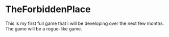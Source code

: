 # TheForbiddenPlace

This is my first full game that i will be developing over the next few months. The game will be a rogue-like game.  
